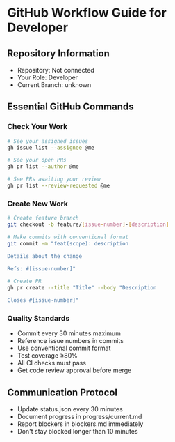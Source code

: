 # GitHub Workflow Guide for Developer

## Repository Information
- Repository: Not connected
- Your Role: Developer
- Current Branch: unknown

## Essential GitHub Commands

### Check Your Work
```bash
# See your assigned issues
gh issue list --assignee @me

# See your open PRs  
gh pr list --author @me

# See PRs awaiting your review
gh pr list --review-requested @me
```

### Create New Work
```bash
# Create feature branch
git checkout -b feature/[issue-number]-[description]

# Make commits with conventional format
git commit -m "feat(scope): description

Details about the change

Refs: #[issue-number]"

# Create PR
gh pr create --title "Title" --body "Description

Closes #[issue-number]"
```

### Quality Standards
- Commit every 30 minutes maximum
- Reference issue numbers in commits
- Use conventional commit format
- Test coverage ≥80%
- All CI checks must pass
- Get code review approval before merge

## Communication Protocol
- Update status.json every 30 minutes
- Document progress in progress/current.md
- Report blockers in blockers.md immediately
- Don't stay blocked longer than 10 minutes
